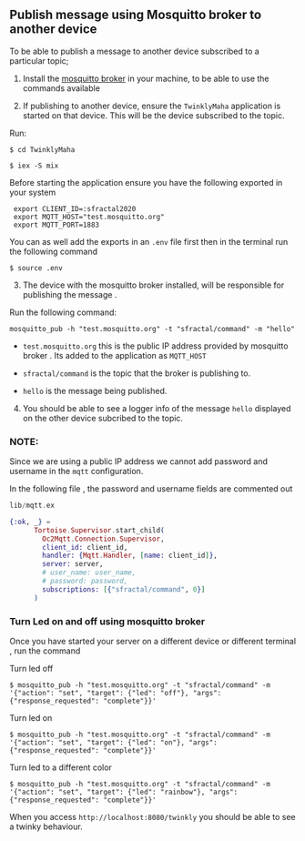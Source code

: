 ## Publish message using Mosquitto broker to another device

To be able to publish a message to another device subscribed to a particular topic;
 
 1. Install the [mosquitto broker](https://www.vultr.com/docs/install-mosquitto-mqtt-broker-on-ubuntu-20-04-server/) in your machine, to be able to use the commands available 

 2. If publishing to another device, ensure the `TwinklyMaha` application is started on that device. This will be the device subscribed to the topic.

 Run:
 ```shell
 $ cd TwinklyMaha

 $ iex -S mix

 ```

 Before starting the application ensure you have the following exported in your system 

 ```
  export CLIENT_ID=:sfractal2020
  export MQTT_HOST="test.mosquitto.org"
  export MQTT_PORT=1883

 ```
You can as well add the exports in an `.env` file first then in the terminal run the following command 

 ```shell
 $ source .env
 ```
 3. The device with the mosquitto broker installed, will be responsible for publishing the message .

 Run the following command:

 ```shell
 mosquitto_pub -h "test.mosquitto.org" -t "sfractal/command" -m "hello"
 ```

-  `test.mosquitto.org` this is the public IP address provided by mosquitto broker . Its added to the application as `MQTT_HOST`

- `sfractal/command` is the topic that the broker is publishing to.

- `hello` is the message being published.

4. You should be able to see a logger info of the message `hello` displayed on the other device subcribed to the topic.

### NOTE: 

Since we are using a public IP address we cannot add password and username in the `mqtt` configuration.

In the following file , the password and username fields are commented out

```elixir
lib/mqtt.ex

{:ok, _} =
      Tortoise.Supervisor.start_child(
        Oc2Mqtt.Connection.Supervisor,
        client_id: client_id,
        handler: {Mqtt.Handler, [name: client_id]},
        server: server,
        # user_name: user_name,
        # password: password,
        subscriptions: [{"sfractal/command", 0}]
      )
```

### Turn Led on and off using mosquitto broker 

Once you have started your server on a different device or different terminal , run the command 

Turn led off

```shell
$ mosquitto_pub -h "test.mosquitto.org" -t "sfractal/command" -m '{"action": "set", "target": {"led": "off"}, "args": {"response_requested": "complete"}}'

```

Turn led on

```shell
$ mosquitto_pub -h "test.mosquitto.org" -t "sfractal/command" -m '{"action": "set", "target": {"led": "on"}, "args": {"response_requested": "complete"}}'

```

Turn led to a different color

```shell
$ mosquitto_pub -h "test.mosquitto.org" -t "sfractal/command" -m '{"action": "set", "target": {"led": "rainbow"}, "args": {"response_requested": "complete"}}'

```

When you access `http://localhost:8080/twinkly` you should be able to see a twinky behaviour.
